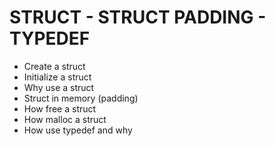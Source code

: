 # STRUCT - STRUCT PADDING - TYPEDEF
* Create a struct
* Initialize a struct
* Why use a struct
* Struct in memory (padding)
* How free a struct
* How malloc a struct
* How use typedef and why
